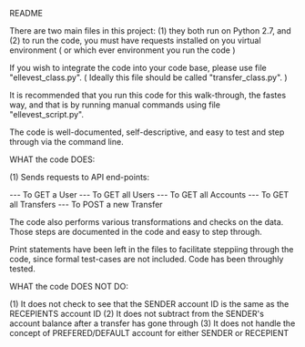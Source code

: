 README

There are two main files in this project:
 (1) they both run on Python 2.7, and 
 (2) to run the code, you must have requests installed on you virtual environment ( or which ever environment you run the code )

 If you wish to integrate the code into your code base, please use file "ellevest_class.py". ( Ideally this file should be called "transfer_class.py". )

 It is recommended that you run this code for this walk-through, the fastes way, and that is by running manual commands using file "ellevest_script.py".  

 The code is well-documented, self-descriptive, and easy to test and step through via the command line.

 WHAT the code DOES:

 (1) Sends requests to API end-points:

 --- To GET a User
 --- To GET all Users
 --- To GET all Accounts
 --- To GET all Transfers
 --- To POST a new Transfer


The code also performs various transformations and checks on the data.  Those steps are documented in the code and easy to step through. 

Print statements have been left in the files to facilitate steppiing through the code, since formal test-cases are not included.  Code has been throughly tested.  


WHAT the code DOES NOT DO:

(1) It does not check to see that the SENDER account ID is the same as the RECEPIENTS account ID
(2) It does not subtract from the SENDER's account balance after a transfer has gone through
(3) It does not handle the concept of PREFERED/DEFAULT account for either SENDER or RECEPIENT

